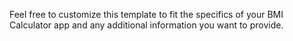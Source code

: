 
Feel free to customize this template to fit the specifics of your BMI Calculator app and any additional information you want to provide. 
